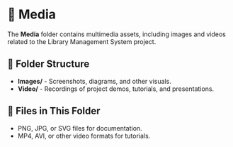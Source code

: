 # 🎥 Media

The **Media** folder contains multimedia assets, including images and videos related to the Library Management System project.

## 📂 Folder Structure
- **Images/** - Screenshots, diagrams, and other visuals.
- **Video/** - Recordings of project demos, tutorials, and presentations.

## 📂 Files in This Folder
- PNG, JPG, or SVG files for documentation.
- MP4, AVI, or other video formats for tutorials.
